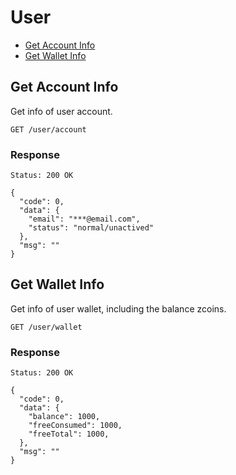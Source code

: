 # User

* [Get Account Info](#get-account-info)
* [Get Wallet Info](#get-wallet-info)

## Get Account Info

Get info of user account.

    GET /user/account
### Response

    Status: 200 OK

```
{
  "code": 0,
  "data": {
    "email": "***@email.com",
    "status": "normal/unactived"
  },
  "msg": ""
}
```



## Get Wallet Info

Get info of user wallet, including the balance zcoins.

    GET /user/wallet
### Response

    Status: 200 OK

```
{
  "code": 0,
  "data": {
    "balance": 1000,
    "freeConsumed": 1000,
    "freeTotal": 1000,
  },
  "msg": ""
}
```